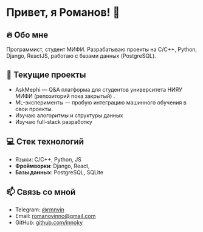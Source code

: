 # Привет, я Романов! 👋

## 🔥 Обо мне

Программист, студент МИФИ. Разрабатываю проекты на C/C++, Python, Django, ReactJS, работаю с базами данных (PostgreSQL).

## 🚀 Текущие проекты

- AskMephi — Q&A платформа для студентов университета НИЯУ МИФИ (репозиторий пока закрытый) .
- ML-эксперименты — пробую интеграцию машинного обучения в свои проекты.
- Изучаю алогоритмы и структуры данных
- Изучаю full-stack разработку

## 💻 Стек технологий

- Языки: C/C++, Python, JS
- **Фреймворки**: Django, React,
- **Базы данных**: PostgreSQL, SQLite

## 📫 Связь со мной

- Telegram: [@rmnvin](https://t.me/rmvin)
- Email: [romanovinno@gmail.com](mailto:romanovinno@gmail.com)
- GitHub: [github.com/innoky](https://github.com/innoky)

